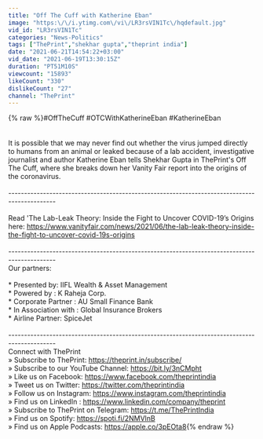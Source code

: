 ```yaml
---
title: "Off The Cuff with Katherine Eban"
image: "https:\/\/i.ytimg.com\/vi\/LR3rsVIN1Tc\/hqdefault.jpg"
vid_id: "LR3rsVIN1Tc"
categories: "News-Politics"
tags: ["ThePrint","shekhar gupta","theprint india"]
date: "2021-06-21T14:54:22+03:00"
vid_date: "2021-06-19T13:30:15Z"
duration: "PT51M10S"
viewcount: "15893"
likeCount: "330"
dislikeCount: "27"
channel: "ThePrint"
---
```

{% raw %}#OffTheCuff #OTCWithKatherineEban #KatherineEban<br /><br /><br />It is possible that we may never find out whether the virus jumped directly to humans from an animal or leaked because of a lab accident, investigative journalist and author Katherine Eban tells Shekhar Gupta in ThePrint's Off The Cuff, where she breaks down her Vanity Fair report into the origins of the coronavirus.<br /><br />---------------------------------------------------------------------------------------------<br /><br />Read 'The Lab-Leak Theory: Inside the Fight to Uncover COVID-19’s Origins here: <a rel="nofollow" target="blank" href="https://www.vanityfair.com/news/2021/06/the-lab-leak-theory-inside-the-fight-to-uncover-covid-19s-origins">https://www.vanityfair.com/news/2021/06/the-lab-leak-theory-inside-the-fight-to-uncover-covid-19s-origins</a><br /><br />---------------------------------------------------------------------------------------------<br />Our partners:<br /><br />* Presented by: IIFL Wealth &amp; Asset Management<br />* Powered by : K Raheja Corp.<br />* Corporate Partner : AU Small Finance Bank<br />* In Association with : Global Insurance Brokers <br />* Airline Partner: SpiceJet<br /><br />---------------------------------------------------------------------------------------------<br />Connect with ThePrint<br />» Subscribe to ThePrint: <a rel="nofollow" target="blank" href="https://theprint.in/subscribe/">https://theprint.in/subscribe/</a><br />» Subscribe to our YouTube Channel: <a rel="nofollow" target="blank" href="https://bit.ly/3nCMpht">https://bit.ly/3nCMpht</a><br />» Like us on Facebook: <a rel="nofollow" target="blank" href="https://www.facebook.com/theprintindia">https://www.facebook.com/theprintindia</a><br />» Tweet us on Twitter: <a rel="nofollow" target="blank" href="https://twitter.com/theprintindia">https://twitter.com/theprintindia</a><br />» Follow us on Instagram: <a rel="nofollow" target="blank" href="https://www.instagram.com/theprintindia">https://www.instagram.com/theprintindia</a><br />» Find us on LinkedIn : <a rel="nofollow" target="blank" href="https://www.linkedin.com/company/theprint">https://www.linkedin.com/company/theprint</a><br />» Subscribe to ThePrint on Telegram: <a rel="nofollow" target="blank" href="https://t.me/ThePrintIndia">https://t.me/ThePrintIndia</a><br />» Find us on Spotify: <a rel="nofollow" target="blank" href="https://spoti.fi/2NMVlnB">https://spoti.fi/2NMVlnB</a><br />»  Find us on Apple Podcasts: <a rel="nofollow" target="blank" href="https://apple.co/3pEOta8">https://apple.co/3pEOta8</a>{% endraw %}
